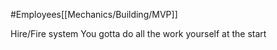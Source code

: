#Employees[[Mechanics/Building/MVP]] 

Hire/Fire system
You gotta do all the work yourself at the start


